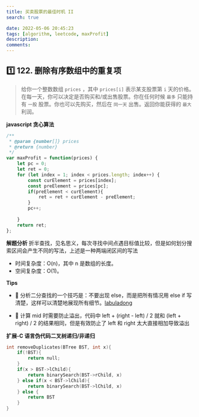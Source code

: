 ```yaml
---
title: 买卖股票的最佳时机 II
search: true

date: 2022-05-06 20:45:23
tags: [algorithm, leetcode, maxProfit]
description:
comments:
---
```


## 1️⃣ 122. 删除有序数组中的重复项

> 给你一个整数数组 `prices` ，其中 `prices[i]` 表示某支股票第 `i` 天的价格。在每一天，你可以决定是否购买和/或出售股票。你在任何时候 `最多` 只能持有 `一股` 股票。你也可以先购买，然后在 `同一天` 出售。返回你能获得的 `最大` 利润。



**javascript 贪心算法**

```javascript
/**
 * @param {number[]} prices
 * @return {number}
 */
var maxProfit = function(prices) {
    let pc = 0;
    let ret = 0;
    for (let index = 1; index < prices.length; index++) {
        const curElement = prices[index];
        const preElement = prices[pc];
        if(preElement < curElement){
            ret = ret + curElement - preElement;
        }
        pc++;
        
    }
    return ret;
};
```

**解题分析**
折半查找，见名思义，每次寻找中间点遇目标值比较，但是如何划分搜索区间会产生不同的写法，上述是一种两端闭区间的写法

-   时间复杂度：O(n)，其中 n 是数组的长度。
-   空间复杂度：O(1)。

**Tips**

-   💯 分析二分查找的一个技巧是：不要出现 else，而是把所有情况用 else if 写清楚，这样可以清楚地展现所有细节。[labuladong](https://leetcode-cn.com/problems/binary-search/solution/er-fen-cha-zhao-xiang-jie-by-labuladong/)

-   💯 计算 mid 时需要防止溢出，代码中 left + (right - left) / 2 就和 (left + right) / 2 的结果相同，但是有效防止了 left 和 right 太大直接相加导致溢出

**扩展-C 语言伪代码二叉树递归/非递归**

```C
int removeDuplicates(BTree BST, int x){
    if(!BST){
        return null;
    }
    if(x > BST->lChild){
        return binarySearch(BST->rChild, x)
    } else if(x < BST->lChild){
        return binarySearch(BST->lChild, x)
    } else {
        return BST
    }
}

```

[](https://leetcode-cn.com/leetbook/read/top-interview-questions-easy/x2zsx1/)